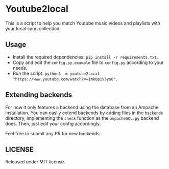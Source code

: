 Youtube2local
=============

This is a script to help you match Youtube music videos and playlists with
your local song collection.


## Usage

* Install the required dependencies: `pip install -r requirements.txt`.
* Copy and edit the `config.py.example` file to `config.py` according to your
  needs.
* Run the script: `python3 -m youtube2local "https://www.youtube.com/watch?v=1mkUp1V3ys0"`.


## Extending backends

For now it only features a backend using the database from an Ampache
installation. You can easily extend backends by adding files in the `backends`
directory, implementing the `check` function as the `ampacheSQL.py` backend
does. Then, just edit your config accordingly.

Feel free to submit any PR for new backends.


## LICENSE

Released under MIT license.
